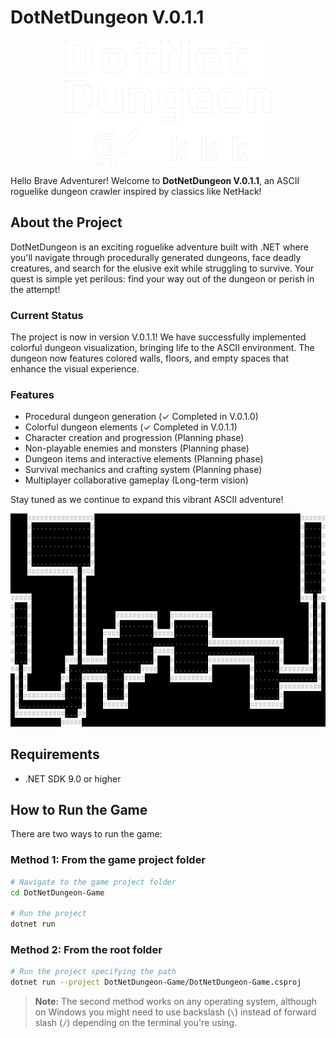 # DotNetDungeon V.0.1.1

<p align="center">
  <img src="Images/Banner_small.png" alt="DotNetDungeon Banner">
</p>

Hello Brave Adventurer! Welcome to **DotNetDungeon V.0.1.1**, an ASCII roguelike dungeon crawler inspired by classics like NetHack!

## About the Project

DotNetDungeon is an exciting roguelike adventure built with .NET where you'll navigate through procedurally generated dungeons, face deadly creatures, and search for the elusive exit while struggling to survive. Your quest is simple yet perilous: find your way out of the dungeon or perish in the attempt!

### Current Status

The project is now in version V.0.1.1! We have successfully implemented colorful dungeon visualization, bringing life to the ASCII environment. The dungeon now features colored walls, floors, and empty spaces that enhance the visual experience.

### Features
- Procedural dungeon generation (✓ Completed in V.0.1.0)
- Colorful dungeon elements (✓ Completed in V.0.1.1)
- Character creation and progression (Planning phase)
- Non-playable enemies and monsters (Planning phase)
- Dungeon items and interactive elements (Planning phase)
- Survival mechanics and crafting system (Planning phase)
- Multiplayer collaborative gameplay (Long-term vision)

Stay tuned as we continue to expand this vibrant ASCII adventure!

<p align="center">
  <img src="Images/Capture_02.png" alt="DotNetDungeon Gameplay Screenshot">
</p>

## Requirements
- .NET SDK 9.0 or higher

## How to Run the Game

There are two ways to run the game:

### Method 1: From the game project folder
```bash
# Navigate to the game project folder
cd DotNetDungeon-Game

# Run the project
dotnet run
```

### Method 2: From the root folder
```bash
# Run the project specifying the path
dotnet run --project DotNetDungeon-Game/DotNetDungeon-Game.csproj
```

> **Note:** The second method works on any operating system, although on Windows you might need to use backslash (`\`) instead of forward slash (`/`) depending on the terminal you're using.